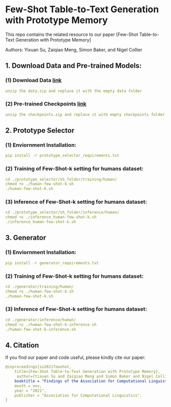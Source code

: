 # Few-Shot Table-to-Text Generation with Prototype Memory
This repo contains the related resource to our paper [Few-Shot Table-to-Text Generation with Prototype Memory]

Authors: Yixuan Su, Zaiqiao Meng, Simon Baker, and Nigel Collier

## 1. Download Data and Pre-trained Models:
### (1) Download Data [link](https://drive.google.com/file/d/10Q0s6bHP4bhzxurlgrT1XKQ9hzCpPylw/view?usp=sharing)
```yaml
unzip the data.zip and replace it with the empty data folder
```
### (2) Pre-trained Checkpoints [link](https://drive.google.com/file/d/1ip8muvfeI5IOFfOc6i-jRRz_BJZ5IsqN/view?usp=sharing)
```yaml
unzip the checkpoints.zip and replace it with empty checkpoints folder
```

## 2. Prototype Selector
### (1) Enviornment Installation: 
```yaml
pip install -r prototype_selector_requirements.txt
```
### (2) Training of Few-Shot-k setting for humans dataset: 
```yaml
cd ./prototype_selector/sh_folder/training/human/
chmod +x ./human-few-shot-k.sh
./human-few-shot-k.sh
```
### (3) Inference of Few-Shot-k setting for humans dataset:
```yaml
cd ./prototype_selector/sh_folder/inference/human/
chmod +x ./inference_human-few-shot-k.sh
./inference_human-few-shot-k.sh
```

## 3. Generator
### (1) Enviornment Installation: 
```yaml
pip install -r generator_requirements.txt
```
### (2) Training of Few-Shot-k setting for humans dataset: 
```yaml
cd ./generator/training/human/
chmod +x ./human-few-shot-k.sh
./human-few-shot-k.sh
```
### (3) Inference of Few-Shot-k setting for humans dataset:
```yaml
cd ./generator/inference/human/
chmod +x ./human-few-shot-k-inference.sh
./human-few-shot-k-inference.sh
```

## 4. Citation
If you find our paper and code useful, please kindly cite our paper:
```yaml
@inproceedings{su2021fewshot,
    title={Few-Shot Table-to-Text Generation with Prototype Memory}, 
     author={Yixuan Su and Zaiqiao Meng and Simon Baker and Nigel Collier},
    booktitle = "Findings of the Association for Computational Linguistics: EMNLP 2021",
    month = nov,
    year = "2021",
    publisher = "Association for Computational Linguistics",
}
```
